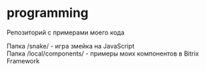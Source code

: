 # programming
Репозиторий с примерами моего кода

Папка /snake/ - игра змейка на JavaScript<br/>
Папка /local/components/ - примеры моих компонентов в Bitrix Framework